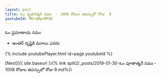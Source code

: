 ```yaml
---
layout: post
title: ఓం వృషాకర్మనే నమః  - 1008 రోజుల తపస్సులో రోజు  8
youtubeId: MKrqMpoMFDE
---
```

 
 
 ఓం ప్రమాణాయ నమః  
 
 -  అంతర్ దృష్టికి మూలం ఎవరు 
 
  
 
  
 
 
 
 
 
 


{% include youtubePlayer.html id=page.youtubeId %}
 
[Next]({{ site.baseurl }}{% link  split2/_posts/2019-01-30-ఓం పూతాత్మనే నమః  - 1008 రోజుల తపస్సులో రోజు  9.md%})
 
